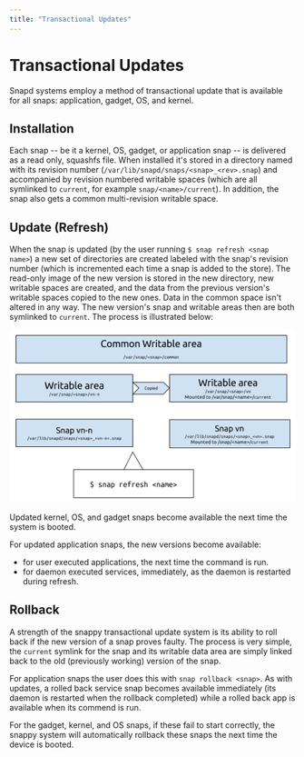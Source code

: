 ```yaml
---
title: "Transactional Updates"
---
```


# Transactional Updates
Snapd systems employ a method of transactional update that is available for all snaps: application, gadget, OS, and kernel.


## Installation
Each snap -- be it a kernel, OS, gadget, or application snap -- is delivered as a read only, squashfs file. When installed it's stored in a directory named with its revision number (`/var/lib/snapd/snaps/<snap>_<rev>.snap`) and accompanied by revision numbered writable spaces (which are all symlinked to `current`, for example `snap/<name>/current`). In addition, the snap also gets a common multi-revision writable space.

## Update (Refresh)
When the snap is updated (by the user running `$ snap refresh <snap name>`) a new set of directories are created labeled with the snap's revision number (which is incremented each time a snap is added to the store). The read-only image of the new version is stored in the new directory, new writable spaces are created, and the data from the previous version's writable spaces copied to the new ones. Data in the common space isn't altered in any way. The new version's snap and writable areas then are both symlinked to `current`. The process is illustrated below:

![The lifecycle of a snap's update](../media/transactional_update.png)

Updated kernel, OS, and gadget snaps become available the next time the system is booted. 

For updated application snaps, the new versions become available:

- for user executed applications, the next time the command is run.
- for daemon executed services, immediately, as the daemon is restarted during refresh. 

## Rollback

A strength of the snappy transactional update system is its ability to roll back if the new version of a snap proves faulty. The process is very simple, the `current` symlink for the snap and its writable data area are simply linked back to the old (previously working) version of the snap.

For application snaps the user does this with `snap rollback <snap>`. As with updates, a rolled back service snap becomes available immediately (its daemon is restarted when the rollback completed) while a rolled back app is available when its commend is run. 

For the gadget, kernel, and OS snaps, if these fail to start correctly, the snappy system will automatically rollback these snaps the next time the device is booted.
